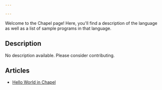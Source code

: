 ```yaml
---

---
```


Welcome to the Chapel page! Here, you'll find a description of the language as well as a list of sample programs in that language.

## Description

No description available. Please consider contributing.

## Articles

- [Hello World in Chapel](https://sampleprograms.io/projects/hello-world/chapel)